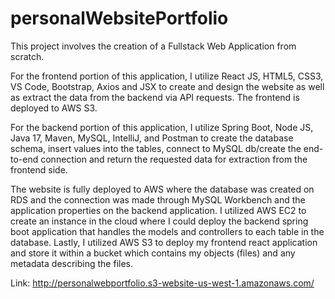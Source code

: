 # personalWebsitePortfolio
This project involves the creation of a Fullstack Web Application from scratch.

For the frontend portion of this application, I utilize React JS, HTML5, CSS3, VS Code, Bootstrap, Axios and JSX to create and design the website as well as extract the data from the backend via API requests. The frontend is deployed to AWS S3.

For the backend portion of this application, I utilize Spring Boot, Node JS, Java 17, Maven, MySQL, IntelliJ, and Postman to create the database schema, insert values into the tables, connect to MySQL db/create the end-to-end connection and return the requested data for extraction from the frontend side.

The website is fully deployed to AWS where the database was created on RDS and the connection was made through MySQL Workbench and the application properties on the backend application. I utilized AWS EC2 to create an instance in the cloud where I could deploy the backend spring boot application that handles the models and controllers to each table in the database. Lastly, I utilized AWS S3 to deploy my frontend react application and store it within a bucket which contains my objects (files) and any metadata describing the files.

Link:
http://personalwebportfolio.s3-website-us-west-1.amazonaws.com/
